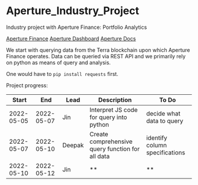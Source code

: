 # Aperture_Industry_Project
Industry project with Aperture Finance: Portfolio Analytics

[Aperture Finance](https://aperture.finance/)
[Aperture Dashboard](https://app.aperture.finance/)
[Aperture Docs](https://docs.aperture.finance/docs/)

We start with querying data from the Terra blockchain upon which Aperture Finance operates. Data can be queried via REST API and we primarily rely on python as means of query and analysis. 

One would have to ```pip install requests``` first.

Project progress:

| Start      | End        | Lead   | Description | To Do |
| -----      | ----       | -----  | ------      | ----- |
| 2022-05-05 | 2022-05-07 | Jin    | Interpret JS code for query into python | decide what data to query |
| 2022-05-07 | 2022-05-10 | Deepak | Create comprehensive query function for all data | identify column specifications |
| 2022-05-10 | 2022-05-12 | Jin    |  ** | **  |
